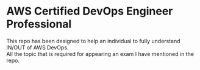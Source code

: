# AWS Certified DevOps Engineer Professional
This repo has been designed to help an individual to fully understand IN/OUT of AWS DevOps.<br>
All the topic that is required for appearing an exam I have mentioned in the repo.
